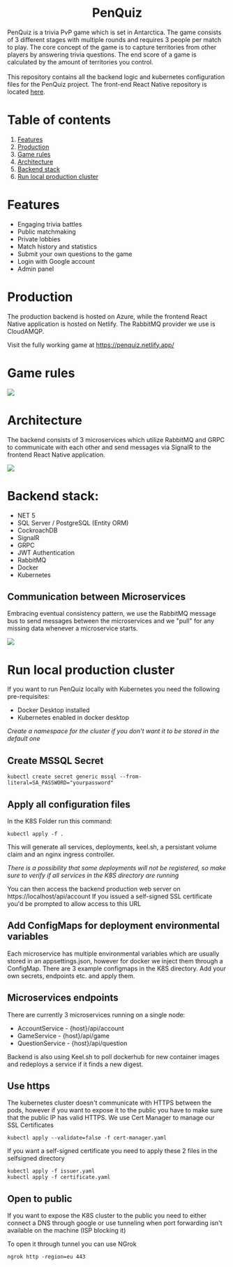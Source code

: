 <h1 align="center"> PenQuiz </h1>
PenQuiz is a trivia PvP game which is set in Antarctica. The game consists of 3 different stages with multiple rounds and requires 3 people per match to play. The core concept of the game is to capture territories from other players by answering trivia questions. The end score of a game is calculated by the amount of territories you control.
<br />
<br />
This repository contains all the backend logic and kubernetes configuration files for the PenQuiz project. The front-end React Native repository is located <a href="https://github.com/BoostedPenguin/ConQuiz-Frontend">here</a>.

# Table of contents
1. [Features](#features)
2. [Production](#production)
3. [Game rules](#gamerules)
4. [Architecture](#architecture)
5. [Backend stack](#backendstack)
6. [Run local production cluster](#runninglocalcluster)

# Features <a name="features" />
- Engaging trivia battles
- Public matchmaking
- Private lobbies
- Match history and statistics
- Submit your own questions to the game
- Login with Google account
- Admin panel

# Production <a name="production" />
The production backend is hosted on Azure, while the frontend React Native application is hosted on Netlify. The RabbitMQ provider we use is CloudAMQP.

Visit the fully working game at https://penquiz.netlify.app/

# Game rules <a name="gamerules" />

<img src="https://i.imgur.com/SiB9DFV.png" />

# Architecture <a name="architecture" />
The backend consists of 3 microservices which utilize RabbitMQ and GRPC to communicate with each other and send messages via SignalR to the frontend React Native application.

<img src="https://i.imgur.com/kaaqNMW.png" />


# Backend stack: <a name="backendstack" />
* NET 5
* SQL Server / PostgreSQL (Entity ORM)
* CockroachDB
* SignalR
* GRPC
* JWT Authentication
* RabbitMQ
* Docker
* Kubernetes

## Communication between Microservices <a name="microservicescommunication" />
Embracing eventual consistency pattern, we use the RabbitMQ message bus to send messages between the microservices and we "pull" for any missing data whenever a microservice starts.

<img src="https://i.imgur.com/kO8WVuO.png" />


# Run local production cluster <a name="runninglocalcluster" />
If you want to run PenQuiz locally with Kubernetes you need the following pre-requisites:

* Docker Desktop installed
* Kubernetes enabled in docker desktop

*Create a namespace for the cluster if you don't want it to be stored in the default one*

## Create MSSQL Secret <a name="mssqlsecret" />
```
kubectl create secret generic mssql --from-literal=SA_PASSWORD="yourpassword"
```

## Apply all configuration files <a name="configfiles" />
In the K8S Folder run this command:

```
kubectl apply -f .
```
This will generate all services, deployments, keel.sh, a persistant volume claim and an nginx ingress controller.

*There is a possibility that some deployments will not be registered, so make sure to verify if all services in the K8S directory are running*

You can then access the backend production web server on https://localhost/api/account
If you issued a self-signed SSL certificate you'd be prompted to allow access to this URL

## Add ConfigMaps for deployment environmental variables <a name="envvariables" />
Each microservice has multiple environmental variables which are usually stored in an appsettings.json, however for docker we inject them through a ConfigMap. There are 3 example configmaps in the K8S directory. Add your own secrets, endpoints etc. and apply them.

## Microservices endpoints <a name="microservicesendpoints" />
There are currently 3 microservices running on a single node:
* AccountService - {host}/api/account
* GameService - {host}/api/game
* QuestionService - {host}/api/question

Backend is also using Keel.sh to poll dockerhub for new container images and redeploys a service if it finds a new digest.

## Use https <a name="usehttps" />
The kubernetes cluster doesn't communicate with HTTPS between the pods, however if you want to expose it to the public you have to make sure that the public IP has valid HTTPS.
We use Cert Manager to manage our SSL Certificates

```
kubectl apply --validate=false -f cert-manager.yaml
```

If you want a self-signed certificate you need to apply these 2 files in the selfsigned directory

```
kubectl apply -f issuer.yaml
kubectl apply -f certificate.yaml
```

## Open to public <a name="opentopublic" />
If you want to expose the K8S cluster to the public you need to either connect a DNS through google or use tunneling when port forwarding isn't available on the machine (ISP blocking it)

To open it through tunnel you can use NGrok
```
ngrok http -region=eu 443
```
